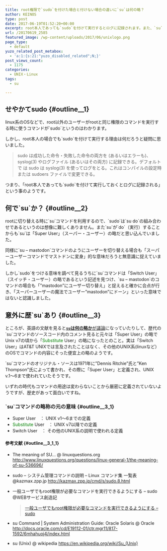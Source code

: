 ```yaml
---
title: root権限で`sudo`を付けた場合と付けない場合の違いに`su`は何の略？
author: KEINOS
type: post
date: 2017-06-19T01:52:20+00:00
excerpt: root本人であっても`sudo`を付けて実行するとログに記録されます。また、`su`は元々"Super User"の略でしたが"Substitute User"の略であり"Switch User"は便宜上のわかりやすい意味での略になります。
url: /20170619_2585
featured_image: /wp-content/uploads/2017/06/unixlogo.png
page_type:
  - default
yuzo_related_post_metabox:
  - 'a:1:{s:21:"yuzo_disabled_related";N;}'
post_views_count:
  - 1175
categories:
  - UNIX・Linux
tags:
  - su

---
```

## せやかてsudo {#outline__1}

linux系のOSなどで、root以外のユーザーがrootと同じ権限のコマンドを実行する時に使うコマンドが\`sudo\`というのはわかります。

しかし、root本人の場合でも\`sudo\`を付けて実行する理由は何だろうと疑問に思いました。

> sudo は成功した命令・失敗した命令の両方を (あるいはエラーも)、 syslog(3) やログファイル (あるいはその両方) に記録できる。デフォルトで は sudo は syslog(3) を使ってログをとる。これはコンパイルの設定時または sudoers ファイルで変更できる。

つまり、「root本人であっても\`sudo\`を付けて実行しておくとログに記録される」という事のようです。

## 何で\`su\`か？ {#outline__2}

rootに切り替える時に\`su\`コマンドを利用するので、\`sudo\`は\`su do\`の組み合わせであるというのは想像に難しくありません。また\`su\`が\`do\`（実行）することからも\`su\`は「<span class="blue"><span class="bold">S</span>uper</span> <span class="bold">U</span>ser」（スーパー・ユーザー）の略だと思い込んでいました。

同様に\`su &#8211; mastodon\`コマンドのようにユーザーを切り替える場合も「スーパーユーザーコマンドでマストドンに変身」的な意味だろうと無意識に捉えていました。

しかし\`sudo\`をつける意味を調べて見るうちに\`su\`コマンドは「<span class="red"><span class="bold">S</span>witch</span> <span class="bold">U</span>ser」（スイッチ・ユーザー）の略であるという記述を見つけ、\`su &#8211; mastodon\`のコマンドの場合も「&#8221;mastodon&#8221;にユーザー切り替え」と捉えると確かに合点が行き、「スーパーユーザーの魔法でユーザー&#8221;mastodon&#8221;にドーン」といった意味ではないと認識しました。

## 意外に歴\`su\`あり {#outline__3}

ところが、英語の文献を見ると<a href="http://www.linuxquestions.org/questions/linux-general-1/the-meaning-of-su-536696/" target="_blank"><strong>`su`は何の略か</strong>が議論</a>になっていたりして、歴代の\`su\`コマンドのソースコード内のコメント見ると元々は「<span class="blue"><span class="bold">S</span>uper</span> <span class="bold">U</span>ser」の略でUnix v7の頃から「<span style="color:green"><span class="bold">S</span>ubstitute</span> <span class="bold">U</span>ser」の略になったとのこと。実は「<span class="red"><span class="bold">S</span>witch</span> <span class="bold">U</span>ser」はAT&T UNIXでは言及されたことはなく、その他のUNIX系(linuxなど）のOSでコマンドの内容にそった便宜上の略のようです。

\`su\`コマンドのオリジナル・ソースは1971年に&#8221;Dennis Ritchie&#8221;氏と&#8221;Ken Thompson&#8221;氏によって書かれ、その際に「<span class="blue"><span class="bold">S</span>uper</span> <span class="bold">U</span>ser」と定義され、UNIX v.1〜6まで使われていたそうです。

いずれの時代もコマンドの用途は変わらないことから厳密に定義されていないようですが、歴史があって面白いですね。

### \`su\`コマンドの略称の元の意味 {#outline__3_1}

  * <span class="blue"><span class="bold">S</span>uper</span> <span class="bold">U</span>ser　： UNIX v1〜6までの定義
  * <span style="color:green"><span class="bold">S</span>ubstitute</span> <span class="bold">U</span>ser　： UNIX v7以降での定義
  * <span class="red"><span class="bold">S</span>witch</span> <span class="bold">U</span>ser　： その他のUNIX系の説明で使われる定義

#### 参考文献 {#outline__3_1_1}

  * The meaning of SU&#8230; @ linuxquestions.org 
    <a href="http://www.linuxquestions.org/questions/linux-general-1/the-meaning-of-su-536696/" target="_blank">http://www.linuxquestions.org/questions/linux-general-1/the-meaning-of-su-536696/</a>

  * sudo &#8211; システム管理コマンドの説明 &#8211; Linux コマンド集 一覧表 @kazmax.zpp.jp 
    <a href="http://kazmax.zpp.jp/cmd/s/sudo.8.html" target="_blank">http://kazmax.zpp.jp/cmd/s/sudo.8.html</a>

  * 一般ユーザでもroot権限が必要なコマンドを実行できるようにする – sudo @WEBサービス創造記
  
    <blockquote class="wp-embedded-content" data-secret="lZ7adpgP3r">
      <p>
        <a href="http://linuxserver.jp/linux/sudo%e3%81%a7%e4%b8%80%e8%88%ac%e3%83%a6%e3%83%bc%e3%82%b6%e3%81%a7%e3%82%82root%e6%a8%a9%e9%99%90%e3%81%a7%e3%82%b3%e3%83%9e%e3%83%b3%e3%83%89%e3%82%92%e5%ae%9f%e8%a1%8c">一般ユーザでもroot権限が必要なコマンドを実行できるようにする &#8211; sudo</a>
      </p>
    </blockquote>
    
    <iframe class="wp-embedded-content" sandbox="allow-scripts" security="restricted" style="position: absolute; clip: rect(1px, 1px, 1px, 1px);" src="http://linuxserver.jp/linux/sudo%e3%81%a7%e4%b8%80%e8%88%ac%e3%83%a6%e3%83%bc%e3%82%b6%e3%81%a7%e3%82%82root%e6%a8%a9%e9%99%90%e3%81%a7%e3%82%b3%e3%83%9e%e3%83%b3%e3%83%89%e3%82%92%e5%ae%9f%e8%a1%8c/embed#?secret=lZ7adpgP3r" data-secret="lZ7adpgP3r" width="600" height="338" title="&#8220;一般ユーザでもroot権限が必要なコマンドを実行できるようにする &#8211; sudo&#8221; &#8212; WEBサービス創造記" frameborder="0" marginwidth="0" marginheight="0" scrolling="no"></iframe>

  * su Command | System Administration Guide: Oracle Solaris @ Oracle 
    <a href="http://docs.oracle.com/cd/E19112-01/ctr.mgr11/817-1592/6mhahuoj4/index.html" target="_blank">http://docs.oracle.com/cd/E19112-01/ctr.mgr11/817-1592/6mhahuoj4/index.html</a>

  * su (Unix) @ wikipedia 
    <a href="https://en.wikipedia.org/wiki/Su_(Unix)" target="_blank">https://en.wikipedia.org/wiki/Su_(Unix)</a>